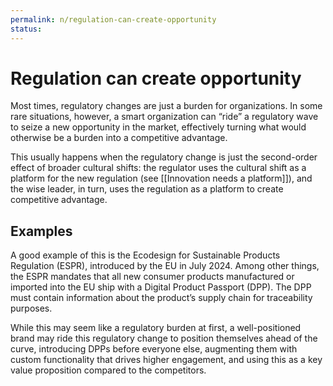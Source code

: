 ```yaml
---
permalink: n/regulation-can-create-opportunity
status: 
---
```

# Regulation can create opportunity

Most times, regulatory changes are just a burden for organizations. In some rare situations, however, a smart organization can “ride” a regulatory wave to seize a new opportunity in the market, effectively turning what would otherwise be a burden into a competitive advantage.

This usually happens when the regulatory change is just the second-order effect of broader cultural shifts: the regulator uses the cultural shift as a platform for the new regulation (see [[Innovation needs a platform]]), and the wise leader, in turn, uses the regulation as a platform to create competitive advantage.

## Examples

A good example of this is the Ecodesign for Sustainable Products Regulation (ESPR), introduced by the EU in July 2024. Among other things, the ESPR mandates that all new consumer products manufactured or imported into the EU ship with a Digital Product Passport (DPP). The DPP must contain information about the product’s supply chain for traceability purposes.

While this may seem like a regulatory burden at first, a well-positioned brand may ride this regulatory change to position themselves ahead of the curve, introducing DPPs before everyone else, augmenting them with custom functionality that drives higher engagement, and using this as a key value proposition compared to the competitors.
